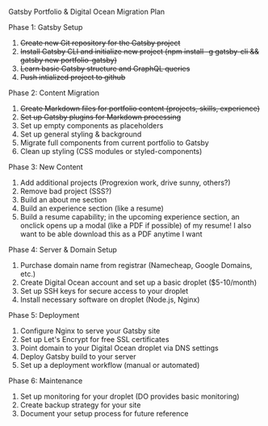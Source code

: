 Gatsby Portfolio & Digital Ocean Migration Plan

Phase 1: Gatsby Setup
1. ~~Create new Git repository for the Gatsby project~~
2. ~~Install Gatsby CLI and initialize new project (npm install -g gatsby-cli && gatsby new portfolio-gatsby)~~
3. ~~Learn basic Gatsby structure and GraphQL queries~~
4. ~~Push intialized project to github~~

Phase 2: Content Migration
1. ~~Create Markdown files for portfolio content (projects, skills, experience)~~
2. ~~Set up Gatsby plugins for Markdown processing~~
3. Set up empty components as placeholders
4. Set up general styling & background
5. Migrate full components from current portfolio to Gatsby
6. Clean up styling (CSS modules or styled-components)

Phase 3: New Content
1. Add additional projects (Progrexion work, drive sunny, others?)
2. Remove bad project (SSS?)
3. Build an about me section
4. Build an experience section (like a resume)
5. Build a resume capability; in the upcoming experience section, an onclick opens up a modal (like a PDF if possible) of my resume! I also want to be able download this as a PDF anytime I want

Phase 4: Server & Domain Setup
1. Purchase domain name from registrar (Namecheap, Google Domains, etc.)
2. Create Digital Ocean account and set up a basic droplet ($5-10/month)
3. Set up SSH keys for secure access to your droplet
4. Install necessary software on droplet (Node.js, Nginx)

Phase 5: Deployment
1. Configure Nginx to serve your Gatsby site
2. Set up Let's Encrypt for free SSL certificates
3. Point domain to your Digital Ocean droplet via DNS settings
4. Deploy Gatsby build to your server
5. Set up a deployment workflow (manual or automated)

Phase 6: Maintenance
1. Set up monitoring for your droplet (DO provides basic monitoring)
2. Create backup strategy for your site
3. Document your setup process for future reference